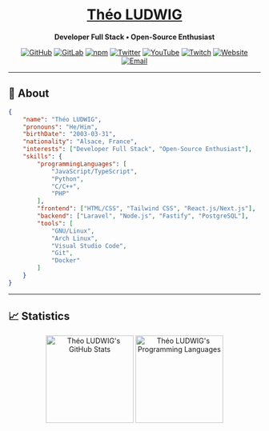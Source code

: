 <h1 align="center"><a href="https://theoludwig.fr/">Théo LUDWIG</a></h1>

<p align="center">
    <strong>Developer Full Stack • Open-Source Enthusiast</strong>
</p>

<p align="center">
    <a href="https://github.com/theoludwig"><img alt="GitHub" src="https://img.shields.io/badge/-GitHub-5A5A5A?style=flat&labelColor=5A5A5A&logo=github&logoColor=white"/></a>
    <a href="https://gitlab.com/theoludwig"><img alt="GitLab" src="https://img.shields.io/badge/-GitLab-303030?style=flat&labelColor=303030&logo=gitlab&logoColor=white"/></a>
    <a href="https://www.npmjs.com/~theoludwig"><img alt="npm" src="https://img.shields.io/badge/-npm-c4302b?style=flat&labelColor=c4302b&logo=npm&logoColor=white"/></a>
    <a href="https://twitter.com/theoludwig_"><img alt="Twitter" src="https://img.shields.io/badge/-Twitter-1ca0f1?style=flat&labelColor=1ca0f1&logo=x&logoColor=white"/></a>
    <a href="https://www.youtube.com/@theo_ludwig"><img alt="YouTube" src="https://img.shields.io/badge/-YouTube-c4302b?style=flat&labelColor=c4302b&logo=youtube&logoColor=white"/></a>
    <a href="https://www.twitch.tv/theoludwig"><img alt="Twitch" src="https://img.shields.io/badge/-Twitch-9147FF?style=flat&labelColor=9147FF&logo=twitch&logoColor=white"/></a>
    <a href="https://theoludwig.fr/"><img alt="Website" src="https://img.shields.io/badge/-Website-181818?style=flat&labelColor=181818&logo=Google-Chrome&logoColor=white"/></a>
    <a href="mailto:contact@theoludwig.fr"><img alt="Email" src="https://img.shields.io/badge/-contact@theoludwig.fr-2F7EBE?style=flat&labelColor=2F7EBE&logo=minutemailer&logoColor=white"/></a>
</p>

<hr />

## 📜 About

```json
{
    "name": "Théo LUDWIG",
    "pronouns": "He/Him",
    "birthDate": "2003-03-31",
    "nationality": "Alsace, France",
    "interests": ["Developer Full Stack", "Open-Source Enthusiast"],
    "skills": {
        "programmingLanguages": [
            "JavaScript/TypeScript",
            "Python",
            "C/C++",
            "PHP"
        ],
        "frontend": ["HTML/CSS", "Tailwind CSS", "React.js/Next.js"],
        "backend": ["Laravel", "Node.js", "Fastify", "PostgreSQL"],
        "tools": [
            "GNU/Linux",
            "Arch Linux",
            "Visual Studio Code",
            "Git",
            "Docker"
        ]
    }
}
```

<hr />

## 📈 Statistics

<p align=center>
    <img height=175 align="center" src="https://github-readme-stats.vercel.app/api?username=theoludwig&show_icons=true&theme=dark" alt="Théo LUDWIG's GitHub Stats" />
    <img height=175 align="center" src="https://github-readme-stats.vercel.app/api/top-langs/?username=theoludwig&hide=html,css,javascript&langs_count=8&layout=compact&theme=dark" alt="Théo LUDWIG's Programming Languages" />
</p>
